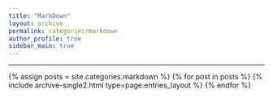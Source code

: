 ```yaml
---
title: "MarkDown"
layout: archive
permalink: categories/markdown
author_profile: true
sidebar_main: true
---
```


<!-- 공백이 포함되어 있는 카테고리 이름의 경우 site.categories['a b c'] 이런식으로! -->

---

{% assign posts = site.categories.markdown %}
{% for post in posts %} {% include archive-single2.html type=page.entries_layout %} {% endfor %}
